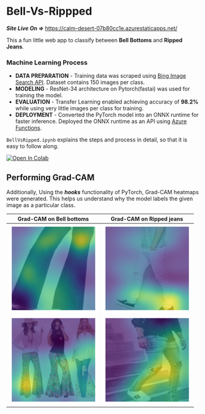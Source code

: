 # Bell-Vs-Rippped

***Site Live On =>*** https://calm-desert-07b80cc1e.azurestaticapps.net/

This a fun little web app to classify between **Bell Bottoms** and **Ripped Jeans**. 


### Machine Learning Process
- **DATA PREPARATION** - Training data was scraped using [Bing Image Search API](https://azure.microsoft.com/en-in/try/cognitive-services/?api=search-api-v7). Dataset contains 150 images per class.
- **MODELING** - ResNet-34 architecture on Pytorch(fastai) was used for training the model. 
- **EVALUATION** - Transfer Learning enabled achieving accuracy of **98.2%** while using very little images per class for training. 
- **DEPLOYMENT** - Converted the PyTorch model into an ONNX runtime for faster inference. Deployed the ONNX runtime as an API using [Azure Functions](https://azure.microsoft.com/en-in/services/functions/).

`BellVsRipped.ipynb` explains the steps and process in detail, so that it is easy to follow along. 

[![Open In Colab](https://colab.research.google.com/assets/colab-badge.svg)](https://colab.research.google.com/github/AdityaG09/Bell-bottoms-or-Ripped-jeans/blob/main/bell_bottom_or_ripped.ipynb)  

## Performing Grad-CAM 
Additionally, Using the ***hooks*** functionality of PyTorch, Grad-CAM heatmaps were generated. This helps us understand why the model labels the given image as a particular class. 

| Grad-CAM on Bell bottoms | Grad-CAM on Ripped jeans |
| ----------- | ----------- |
| <img width="100%" src="https://github.com/AdityaG09/Bell-bottoms-or-Ripped-jeans/blob/main/heatmap_images/bell_bottom_sartorial.png"> | <img width="100%" src="https://github.com/AdityaG09/Bell-bottoms-or-Ripped-jeans/blob/main/heatmap_images/best_ripped_jean_casual.png"> |
| <img width="100%" src="https://github.com/AdityaG09/Bell-bottoms-or-Ripped-jeans/blob/main/heatmap_images/bell_bottom_women.png"> | <img width="100%" src="https://github.com/AdityaG09/Bell-bottoms-or-Ripped-jeans/blob/main/heatmap_images/ripped_jeans_rough.png"> 

